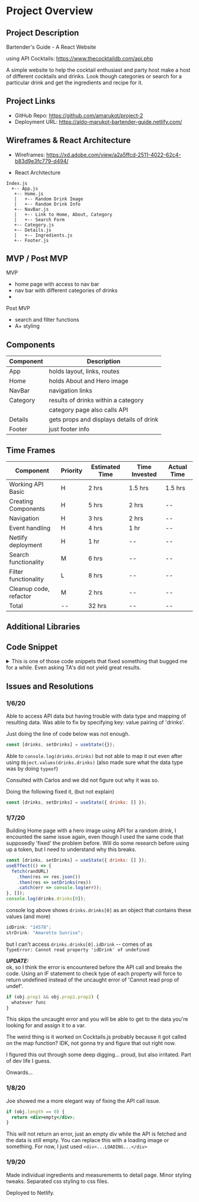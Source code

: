 # Project Overview

## Project Description

Bartender's Guide - A React Website

using API Cocktails: https://www.thecocktaildb.com/api.php

A simple website to help the cocktail enthusiast and party host make a host of different cocktails and drinks. Look though categories or search for a particular drink and get the ingredients and recipe for it.

## Project Links

- GitHub Repo: https://github.com/amarukot/project-2
- Deployment URL: https://aldo-marukot-bartender-guide.netlify.com/

## Wireframes & React Architecture

- Wireframes: https://xd.adobe.com/view/a2a5ffcd-2511-4022-62c4-b83d9e3fc779-d494/

- React Architecture

```
Index.js
  +-- App.js
   +-- Home.js
   |   +-- Random Drink Image
   |   +-- Random Drink Info
   +-- NavBar.js
   |   +-- Link to Home, About, Category
   |   +-- Search Form
   +-- Category.js
   +-- Details.js
   |   +-- Ingredients.js
   +-- Footer.js
```

## MVP / Post MVP

MVP

- home page with access to nav bar
- nav bar with different categories of drinks
-

Post MVP

- search and filter functions
- A+ styling

## Components

| Component | Description                              |
| --------- | ---------------------------------------- |
| App       | holds layout, links, routes              |
| Home      | holds About and Hero image               |
| NavBar    | navigation links                         |
| Category  | results of drinks within a category      |
|           | category page also calls API             |
| Details   | gets props and displays details of drink |
| Footer    | just footer info                         |

## Time Frames

| Component              | Priority | Estimated Time | Time Invested | Actual Time |
| ---------------------- | -------- | -------------- | ------------- | ----------- |
| Working API Basic      | H        | 2 hrs          | 1.5 hrs       | 1.5 hrs     |
| Creating Components    | H        | 5 hrs          | 2 hrs         | --          |
| Navigation             | H        | 3 hrs          | 2 hrs         | --          |
| Event handling         | H        | 4 hrs          | 1 hr          | --          |
| Netlify deployment     | H        | 1 hr           | --            | --          |
| Search functionality   | M        | 6 hrs          | --            | --          |
| Filter functionality   | L        | 8 hrs          | --            | --          |
| Cleanup code, refactor | M        | 2 hrs          | --            | --          |
| Total                  | --       | 32 hrs         | --            | --          |

## Additional Libraries

## Code Snippet

<details>
<summary> This is one of those code snippets that fixed something that bugged me for a while. Even asking TA's did not yield great results. </summary>

```jsx
if (drinks.drinks && drinks.drinks[0]) {
  randomDrinkImage = drinks.drinks[0].strDrinkThumb;
}
```

Scroll down to [Issues and Resolutions 1/7/20](#1/7/20) for details.

</details>

## Issues and Resolutions

### 1/6/20

Able to access API data but having trouble with data type and mapping of resulting data.
Was able to fix by specifying key: value pairing of 'drinks'.

Just doing the line of code below was not enough.

```jsx
const [drinks, setDrinks] = useState({});
```

Able to `console.log(drinks.drinks)` but not able to map it out even after using `Object.values(drinks.drinks)` (also made sure what the data type was by doing `typeof`)

Consulted with Carlos and we did not figure out why it was so.

Doing the following fixed it, (but not explain)

```jsx
const [drinks, setDrinks] = useState({ drinks: [] });
```

### 1/7/20

Building Home page with a hero image using API for a random drink, I encounted the same issue again, even though I used the same code that supposedly 'fixed' the problem before. Will do some research before using up a token, but I need to understand why this breaks.

```jsx
const [drinks, setDrinks] = useState({ drinks: [] });
useEffect(() => {
  fetch(randURL)
    .then(res => res.json())
    .then(res => setDrinks(res))
    .catch(err => console.log(err));
}, []);
console.log(drinks.drinks[0]);
```

console log above shows `drinks.drinks[0]` as an object that contains these values (and more)

```jsx
idDrink: "14578";
strDrink: "Amaretto Sunrise";
```

but I can't access `drinks.drinks[0].idDrink` -- comes of as  
 `TypeError: Cannot read property 'idDrink' of undefined`

**_UPDATE:_**  
ok, so I think the error is encountered before the API call and breaks the code. Using an IF statement to check type of each property will force to return undefined instead of the uncaught error of 'Cannot read prop of undef'.

```jsx
if (obj.prop1 && obj.prop1.prop2) {
  whatever func
}
```

This skips the uncaught error and you will be able to get to the data you're looking for and assign it to a var.

The weird thing is it worked on Cocktails.js probably because it got called on the map function? IDK, not gonna try and figure that out right now.

I figured this out through some deep digging... proud, but also irritated. Part of dev life I guess.

Onwards...

### 1/8/20

Joe showed me a more elegant way of fixing the API call issue.

```jsx
if (obj.length == 0) {
  return <div>empty</div>;
}
```

This will not return an error, just an empty div while the API is fetched and the data is still empty. You can replace this with a loading image or something. For now, I just used `<div>...LOADING...</div>`

### 1/9/20

Made individual ingredients and measurements to detail page. Minor styling tweaks. Separated css styling to css files.

Deployed to Netlify.
